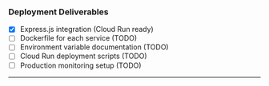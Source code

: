 ### Deployment Deliverables
- [x] Express.js integration (Cloud Run ready)
- [ ] Dockerfile for each service (TODO)
- [ ] Environment variable documentation (TODO)
- [ ] Cloud Run deployment scripts (TODO)
- [ ] Production monitoring setup (TODO)

---
